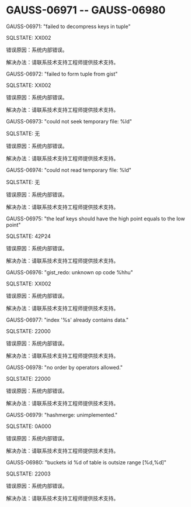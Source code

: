 # GAUSS-06971 -- GAUSS-06980<a name="ZH-CN_TOPIC_0302073692"></a>

GAUSS-06971: "failed to decompress keys in tuple"

SQLSTATE: XX002

错误原因：系统内部错误。

解决办法：请联系技术支持工程师提供技术支持。

GAUSS-06972: "failed to form tuple from gist"

SQLSTATE: XX002

错误原因：系统内部错误。

解决办法：请联系技术支持工程师提供技术支持。

GAUSS-06973: "could not seek temporary file: %ld"

SQLSTATE: 无

错误原因：系统内部错误。

解决办法：请联系技术支持工程师提供技术支持。

GAUSS-06974: "could not read temporary file: %ld"

SQLSTATE: 无

错误原因：系统内部错误。

解决办法：请联系技术支持工程师提供技术支持。

GAUSS-06975: "the leaf keys should have the high point equals to the low point"

SQLSTATE: 42P24

错误原因：系统内部错误。

解决办法：请联系技术支持工程师提供技术支持。

GAUSS-06976: "gist\_redo: unknown op code %hhu"

SQLSTATE: XX002

错误原因：系统内部错误。

解决办法：请联系技术支持工程师提供技术支持。

GAUSS-06977: "index '%s' already contains data."

SQLSTATE: 22000

错误原因：系统内部错误。

解决办法：请联系技术支持工程师提供技术支持。

GAUSS-06978: "no order by operators allowed."

SQLSTATE: 22000

错误原因：系统内部错误。

解决办法：请联系技术支持工程师提供技术支持。

GAUSS-06979: "hashmerge: unimplemented."

SQLSTATE: 0A000

错误原因：系统内部错误。

解决办法：请联系技术支持工程师提供技术支持。

GAUSS-06980: "buckets id %d of table is outsize range \[%d,%d\]"

SQLSTATE: 22003

错误原因：系统内部错误。

解决办法：请联系技术支持工程师提供技术支持。

